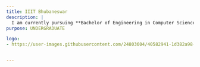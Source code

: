 ```yaml
---
title: IIIT Bhubaneswar
description: |
  I am currently pursuing **Bachelor of Engineering in Computer Science** from *International Institute of Information Technology, Bhubaneswar* and is anticipated to complete it by *2020*
purpose: UNDERGRADUATE

logo:
- https://user-images.githubusercontent.com/24803604/40582941-1d382a98-61a1-11e8-8f81-c324ac598be7.jpg


---
```

